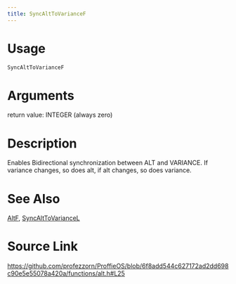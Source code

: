 ```yaml
---
title: SyncAltToVarianceF
---
```


# Usage
```cpp
SyncAltToVarianceF
```

# Arguments
return value: INTEGER (always zero)

# Description
Enables Bidirectional synchronization between ALT and VARIANCE.
If variance changes, so does alt, if alt changes, so does variance.

# See Also
[AltF](/config/functions/AltF.html), [SyncAltToVarianceL](/config/functions/SyncAltToVarianceL.html)

# Source Link
https://github.com/profezzorn/ProffieOS/blob/6f8add544c627172ad2dd698c90e5e55078a420a/functions/alt.h#L25
